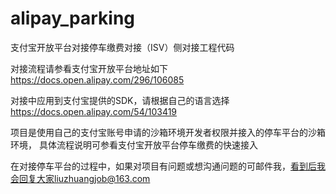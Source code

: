 # alipay_parking
支付宝开放平台对接停车缴费对接（ISV）侧对接工程代码

对接流程请参看支付宝开放平台地址如下
https://docs.open.alipay.com/296/106085

对接中应用到支付宝提供的SDK，请根据自己的语言选择
https://docs.open.alipay.com/54/103419

项目是使用自己的支付宝账号申请的沙箱环境开发者权限并接入的停车平台的沙箱环境，
具体流程说明可参看支付宝开放平台停车缴费的快速接入

在对接停车平台的过程中，如果对项目有问题或想沟通问题的可邮件我，看到后我会回复大家liuzhuangjob@163.com
